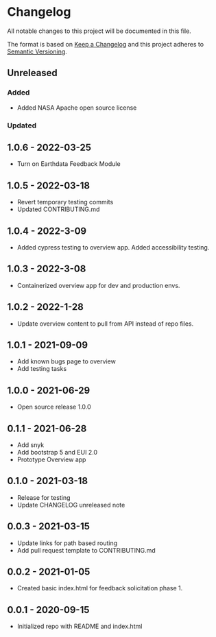 # Changelog

All notable changes to this project will be documented in this file.

The format is based on [Keep a Changelog](http://keepachangelog.com/en/1.0.0/)
and this project adheres to [Semantic Versioning](http://semver.org/spec/v2.0.0.html).

## Unreleased

<!-- Unreleased changes can be added here. -->

### Added

- Added NASA Apache open source license

### Updated

## 1.0.6 - 2022-03-25

- Turn on Earthdata Feedback Module

## 1.0.5 - 2022-03-18

- Revert temporary testing commits
- Updated CONTRIBUTING.md

## 1.0.4 - 2022-3-09

- Added cypress testing to overview app.  Added accessibility testing.

## 1.0.3 - 2022-3-08

- Containerized overview app for dev and production envs.

## 1.0.2 - 2022-1-28

- Update overview content to pull from API instead of repo files.

## 1.0.1 - 2021-09-09

- Add known bugs page to overview
- Add testing tasks

## 1.0.0 - 2021-06-29

- Open source release 1.0.0

## 0.1.1 - 2021-06-28

- Add snyk
- Add bootstrap 5 and EUI 2.0
- Prototype Overview app

## 0.1.0 - 2021-03-18

- Release for testing
- Update CHANGELOG unreleased note

## 0.0.3 - 2021-03-15

- Update links for path based routing
- Add pull request template to CONTRIBUTING.md

## 0.0.2 - 2021-01-05

- Created basic index.html for feedback solicitation phase 1.

## 0.0.1 - 2020-09-15

- Initialized repo with README and index.html
